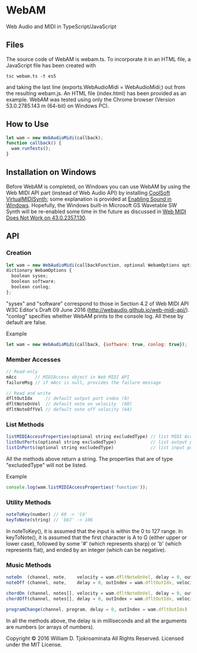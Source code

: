 # WebAM
Web Audio and MIDI in TypeScript/JavaScript

## Files
The source code of WebAM is webam.ts.
To incorporate it in an HTML file, a JavaScript file has been created with

    tsc webam.ts -t es5

and taking the last line (exports.WebAudioMidi = WebAudioMidi;) out from the resulting webam.js.
An HTML file (index.html) has been provided as an example.  WebAM was tested using only the Chrome browser (Version 53.0.2785.143 m (64-bit) on Windows PC).

## How to Use

```js
let wam = new WebAudioMidi(callback);
function callback() {
  wam.runTests();
}
```

## Installation on Windows
Before WebAM is completed, on Windows you can use WebAM by using the Web MIDI API part (instead of Web Audio API) by installing [CoolSoft VirtualMIDISynth](http://coolsoft.altervista.org/en/virtualmidisynth); some explanation is provided at [Enabling Sound in Windows](http://www.drawmusic.com/howtowrite/Enabling-Sound-Windows/).  Hopefully, the Windows built-in Microsoft GS Wavetable SW Synth will be re-enabled some time in the future as discussed in [Web MIDI Does Not Work on 43.0.2357.130](https://bugs.chromium.org/p/chromium/issues/detail?id=503270).

## API
### Creation

```js
let wam = new WebAudioMidi(callbackFunction, optional WebamOptions options);
dictionary WebamOptions {
  boolean sysex;
  boolean software;
  boolean conlog;
};
```

"sysex" and "software" correspond to those in Section 4.2 of Web MIDI API W3C Editor's Draft 09 June 2016 (http://webaudio.github.io/web-midi-api/).  "conlog" specifies whether WebAM prints to the console log.  All these by default are false.

Example
```js
let wam = new WebAudioMidi(callback, {software: true, conlog: true});
```

### Member Accesses
```js
// Read-only
mAcc       // MIDIAccess object in Web MIDI API
failureMsg // if mAcc is null, provides the failure message

// Read and write
dfltOutIdx     // default output port index (0)
dfltNoteOnVel  // default note on velocity  (80)
dfltNoteOffVel // default note off velocity (64)
```

### List Methods
```js
listMIDIAccessProperties(optional string excludedType) // list MIDI Access properties
listOutPorts(optional string excludedType)             // list output ports
listInPorts(optional string excludedType)              // list input ports
```

All the methods above return a string.  The properties that are of type "excludedType" will not be listed.

Example
```js
console.log(wam.listMIDIAccessProperties('function'));
```

### Utility Methods
```js
noteToKey(number) // 60 -> 'C4'
keyToNote(string) // 'bb7' -> 106
```

In noteToKey(), it is assumed that the input is within the 0 to 127 range.  In keyToNote(), it is assumed that the first character is A to G (either upper or lower case), followed by some '#' (which represents sharp) or 'b' (which represents flat), and ended by an integer (which can be negative).

### Music Methods
```js
noteOn  (channel, note,    velocity = wam.dfltNoteOnVel, delay = 0, outIndex = wam.dfltOutIdx)
noteOff (channel, note,    delay = 0, outIndex = wam.dfltOutIdx, velocity = wam.dfltNoteOffVel)

chordOn (channel, notes[], velocity = wam.dfltNoteOnVel, delay = 0, outIndex = wam.dfltOutIdx)
chordOff(channel, notes[], delay = 0, outIndex = wam.dfltOutIdx, velocity = wam.dfltNoteOffVel)

programChange(channel, program, delay = 0, outIndex = wam.dfltOutIdx)
```

In all the methods above, the delay is in milliseconds and all the arguments are numbers (or arrays of numbers).

Copyright &copy; 2016 William D. Tjokroaminata All Rights Reserved.
Licensed under the MIT License.
